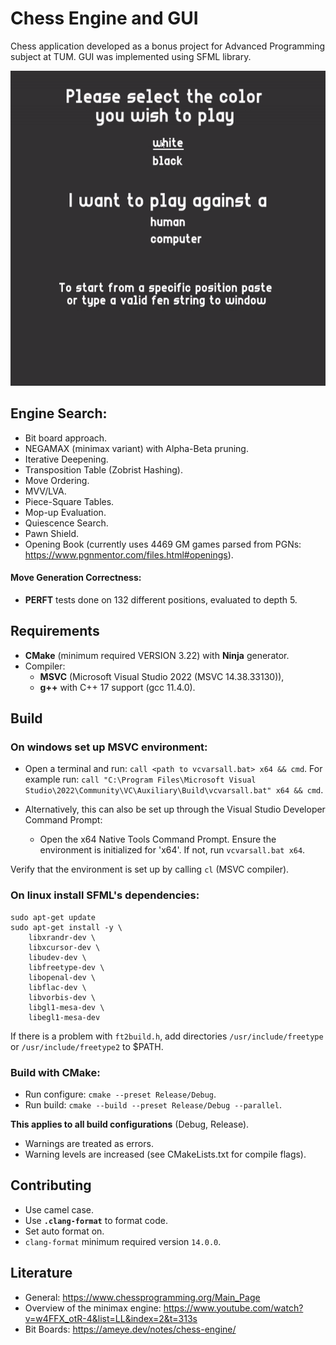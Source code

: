 # Chess Engine and GUI

Chess application developed as a bonus project for Advanced Programming subject at TUM. GUI was implemented using SFML library.

![Gameplay](assets/gameplay.gif)

## Engine Search:
- Bit board approach.
- NEGAMAX (minimax variant) with Alpha-Beta pruning.
- Iterative Deepening.
- Transposition Table (Zobrist Hashing).
- Move Ordering.
- MVV/LVA.
- Piece-Square Tables.
- Mop-up Evaluation.
- Quiescence Search.
- Pawn Shield.
- Opening Book (currently uses 4469 GM games parsed from PGNs: https://www.pgnmentor.com/files.html#openings).
#### Move Generation Correctness:
- **PERFT** tests done on 132 different positions, evaluated to depth 5.


## Requirements
* **CMake** (minimum required VERSION 3.22) with **Ninja** generator.
* Compiler:
    - **MSVC** (Microsoft Visual Studio 2022 (MSVC 14.38.33130)),
    - **g++** with C++ 17  support (gcc 11.4.0).

## Build
### On windows set up MSVC environment:
- Open a terminal and run: `call <path to vcvarsall.bat> x64 && cmd`. For example run: `call "C:\Program Files\Microsoft Visual Studio\2022\Community\VC\Auxiliary\Build\vcvarsall.bat" x64 && cmd`.

- Alternatively, this can also be set up through the Visual Studio Developer Command Prompt:
    - Open the x64 Native Tools Command Prompt. Ensure the environment is initialized for 'x64'. If not, run `vcvarsall.bat x64`.

Verify that the environment is set up by calling `cl` (MSVC compiler).

### On linux install SFML's dependencies:
```console
sudo apt-get update
sudo apt-get install -y \
    libxrandr-dev \
    libxcursor-dev \
    libudev-dev \
    libfreetype-dev \
    libopenal-dev \
    libflac-dev \
    libvorbis-dev \
    libgl1-mesa-dev \
    libegl1-mesa-dev
```
If there is a problem with `ft2build.h`, add directories `/usr/include/freetype` or `/usr/include/freetype2` to $PATH.

### Build with CMake:
- Run configure: `cmake --preset Release/Debug`.
- Run build: `cmake --build --preset Release/Debug --parallel`.

**This applies to all build configurations** (Debug, Release).
- Warnings are treated as errors.
- Warning levels are increased (see CMakeLists.txt for compile flags).

## Contributing
- Use camel case.
- Use **`.clang-format`** to format code.
- Set auto format on.
- `clang-format` minimum required version `14.0.0`.

## Literature
- General: https://www.chessprogramming.org/Main_Page
- Overview of the minimax engine: https://www.youtube.com/watch?v=w4FFX_otR-4&list=LL&index=2&t=313s
- Bit Boards: https://ameye.dev/notes/chess-engine/
